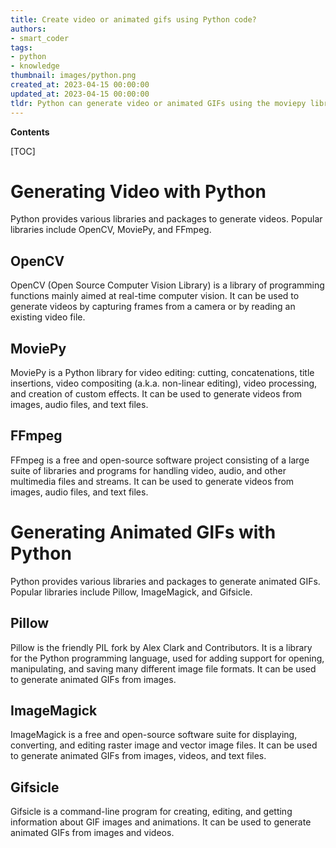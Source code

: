 ```yaml
---
title: Create video or animated gifs using Python code?
authors:
- smart_coder
tags:
- python
- knowledge
thumbnail: images/python.png
created_at: 2023-04-15 00:00:00
updated_at: 2023-04-15 00:00:00
tldr: Python can generate video or animated GIFs using the moviepy library.
---
```


**Contents**

[TOC]

# Generating Video with Python

Python provides various libraries and packages to generate videos. Popular libraries include OpenCV, MoviePy, and FFmpeg.

## OpenCV
OpenCV (Open Source Computer Vision Library) is a library of programming functions mainly aimed at real-time computer vision. It can be used to generate videos by capturing frames from a camera or by reading an existing video file.

## MoviePy
MoviePy is a Python library for video editing: cutting, concatenations, title insertions, video compositing (a.k.a. non-linear editing), video processing, and creation of custom effects. It can be used to generate videos from images, audio files, and text files.

## FFmpeg
FFmpeg is a free and open-source software project consisting of a large suite of libraries and programs for handling video, audio, and other multimedia files and streams. It can be used to generate videos from images, audio files, and text files.

# Generating Animated GIFs with Python

Python provides various libraries and packages to generate animated GIFs. Popular libraries include Pillow, ImageMagick, and Gifsicle.

## Pillow
Pillow is the friendly PIL fork by Alex Clark and Contributors. It is a library for the Python programming language, used for adding support for opening, manipulating, and saving many different image file formats. It can be used to generate animated GIFs from images.

## ImageMagick
ImageMagick is a free and open-source software suite for displaying, converting, and editing raster image and vector image files. It can be used to generate animated GIFs from images, videos, and text files.

## Gifsicle
Gifsicle is a command-line program for creating, editing, and getting information about GIF images and animations. It can be used to generate animated GIFs from images and videos.
